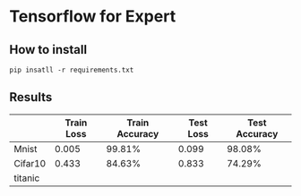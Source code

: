 # Tensorflow for Expert

## How to install
```
pip insatll -r requirements.txt
```
## Results

|             | Train Loss  | Train Accuracy |  Test Loss |  Test Accuracy | 
| ------      | ------      | --------       |   -------  | ---            | 
| Mnist       |   0.005     |    99.81%      |  0.099     |    98.08%      |
| Cifar10     |   0.433     |    84.63%      |  0.833     |    74.29%      |
| titanic     |             |                |            |                |

